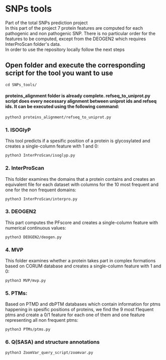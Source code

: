 # SNPs tools


Part of the total SNPs prediction project <br>
In this part of the project 7 protein features are computed for each pathogenic and non pathogenic SNP. There is no particular order for the features to be computed, except from the DEOGEN2 which requires InterProScan folder's data. <br>
In order to use the repository locally follow the next steps

## Open folder and execute the corresponding script for the tool you want to use

`cd SNPs_tools/`

#### proteins_alignment folder is already complete. refseq_to_uniprot.py script does every necessary alignment between uniprot ids and refseq ids. It can be executed using the following command:

`python3 proteins_alignment/refseq_to_uniprot.py`


### 1. ISOGlyP
This tool predicts if a spesific position of a protein is glycosylated and creates a single-column feature with 1 and 0:

`python3 InterProScan/isoglyp.py`

### 2. InterProScan
This folder examines the domains that a protein contains and creates an equivalent file for each dataset with columns for the 10 most frequent and one for the non frequent domains:

`python3 InterProScan/interpro.py`

### 3. DEOGEN2
This part computes the PFscore and creates a single-column feature with numerical continuous values:

`python3 DEOGEN2/deogen.py`

### 4. MVP
This folder examines whether a protein takes part in complex formations based on CORUM database and creates a single-column feature with 1 and 0:

`python3 MVP/mvp.py`

### 5. PTMs: 
Based on PTMD and dbPTM databases which contain information for ptms happening in spesific positions of proteins, we find the 9 most f1equent ptms and create a 0/1 feature for each one of them and one feature representing all non frequent ptms:

`python3 PTMs/ptms.py`

### 6. Q(SASA) and structure annotations

`python3 ZoomVar_query_script/zoomvar.py`
